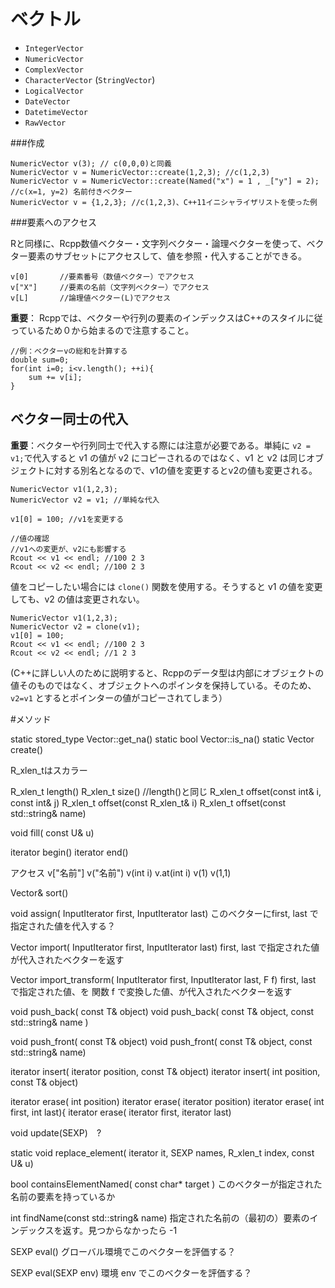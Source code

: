 # ベクトル


* `IntegerVector`
* `NumericVector`
* `ComplexVector`
* `CharacterVector` (`StringVector`)
* `LogicalVector`
* `DateVector`
* `DatetimeVector`
* `RawVector`




###作成

```
NumericVector v(3); // c(0,0,0)と同義
NumericVector v = NumericVector::create(1,2,3); //c(1,2,3) 
NumericVector v = NumericVector::create(Named("x") = 1 , _["y"] = 2); //c(x=1, y=2) 名前付きベクター
NumericVector v = {1,2,3}; //c(1,2,3)、C++11イニシャライザリストを使った例
```



###要素へのアクセス

Rと同様に、Rcpp数値ベクター・文字列ベクター・論理ベクターを使って、ベクター要素のサブセットにアクセスして、値を参照・代入することができる。

```
v[0]       //要素番号（数値ベクター）でアクセス
v["X"]     //要素の名前（文字列ベクター）でアクセス
v[L]       //論理値ベクター(L)でアクセス
```

**重要**：
Rcppでは、ベクターや行列の要素のインデックスはC++のスタイルに従っているため０から始まるので注意すること。


```
//例：ベクターvの総和を計算する
double sum=0;
for(int i=0; i<v.length(); ++i){
    sum += v[i];
}
```


## ベクター同士の代入
**重要**：ベクターや行列同士で代入する際には注意が必要である。単純に `v2 = v1;`で代入すると v1 の値が v2 にコピーされるのではなく、v1 と v2 は同じオブジェクトに対する別名となるので、v1の値を変更するとv2の値も変更される。

```
NumericVector v1(1,2,3);
NumericVector v2 = v1; //単純な代入

v1[0] = 100; //v1を変更する

//値の確認
//v1への変更が、v2にも影響する
Rcout << v1 << endl; //100 2 3
Rcout << v2 << endl; //100 2 3
```
値をコピーしたい場合には `clone()` 関数を使用する。そうすると v1 の値を変更しても、v2 の値は変更されない。

```
NumericVector v1(1,2,3);
NumericVector v2 = clone(v1);
v1[0] = 100;
Rcout << v1 << endl; //100 2 3
Rcout << v2 << endl; //1 2 3
```

(C++に詳しい人のために説明すると、Rcppのデータ型は内部にオブジェクトの値そのものではなく、オブジェクトへのポインタを保持している。そのため、`v2=v1` とするとポインターの値がコピーされてしまう）



#メソッド

static stored_type Vector::get_na()
static bool Vector::is_na()
static Vector create()


R_xlen_tはスカラー

R_xlen_t length()
R_xlen_t size() //length()と同じ
R_xlen_t offset(const int& i, const int& j)
R_xlen_t offset(const R_xlen_t& i)
R_xlen_t offset(const std::string& name)

void fill( const U& u)

iterator begin()
iterator end()

アクセス
v["名前"]
v("名前")
v(int i)
v.at(int i)
v(1)
v(1,1)

Vector& sort()

void assign( InputIterator first, InputIterator last)
このベクターにfirst, last で指定された値を代入する？

Vector import( InputIterator first, InputIterator last)
first, last で指定された値が代入されたベクターを返す

Vector import_transform( InputIterator first, InputIterator last, F f)
first, last で指定された値、を 関数 f で変換した値、が代入されたベクターを返す

void push_back( const T& object)
void push_back( const T& object, const std::string& name )

void push_front( const T& object)
void push_front( const T& object, const std::string& name)


iterator insert( iterator position, const T& object)
iterator insert( int position, const T& object)

iterator erase( int position)
iterator erase( iterator position)
iterator erase( int first, int last){
iterator erase( iterator first, iterator last)

void update(SEXP)　?

static void replace_element( iterator it, SEXP names, R_xlen_t index, const U& u)

bool containsElementNamed( const char* target )
このベクターが指定された名前の要素を持っているか

int findName(const std::string& name)
指定された名前の（最初の）要素のインデックスを返す。見つからなかったら -1


SEXP eval()
グローバル環境でこのベクターを評価する？

SEXP eval(SEXP env)
環境 env でこのベクターを評価する？